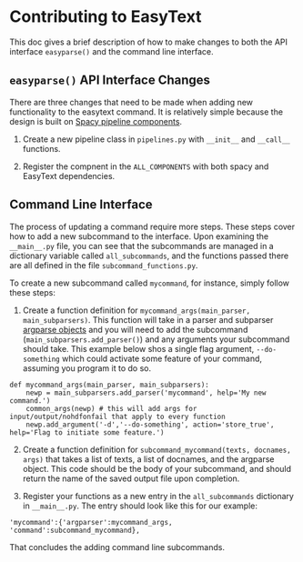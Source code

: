 # Contributing to EasyText

This doc gives a brief description of how to make changes to both the API interface `easyparse()` and the command line interface.

## `easyparse()` API Interface Changes

There are three changes that need to be made when adding new functionality to the easytext command. It is relatively simple because the design is built on [Spacy pipeline components](https://spacy.io/usage/processing-pipelines). 

1. Create a new pipeline class in `pipelines.py` with `__init__` and `__call__` functions.

2. Register the compnent in the `ALL_COMPONENTS` with both spacy and EasyText dependencies.

## Command Line Interface

The process of updating a command require more steps. These steps cover how to add a new subcommand to the interface. Upon examining the `__main__.py` file, you can see that the subcommands are managed in a dictionary variable called `all_subcommands`, and the functions passed there are all defined in the file `subcommand_functions.py`.

To create a new subcommand called `mycommand`, for instance, simply follow these steps:

1. Create a function definition for `mycommand_args(main_parser, main_subparsers)`. This function will take in a parser and subparser [argparse objects](https://docs.python.org/3/library/argparse.html) and you will need to add the subcommand (`main_subparsers.add_parser()`) and any arguments your subcommand should take. This example below shos a single flag argument, `--do-something` which could activate some feature of your command, assuming you program it to do so.

```
def mycommand_args(main_parser, main_subparsers):
    newp = main_subparsers.add_parser('mycommand', help='My new command.')
    common_args(newp) # this will add args for input/output/nohdfonfail that apply to every function
    newp.add_argument('-d','--do-something', action='store_true', help='Flag to initiate some feature.')

```

2. Create a function definition for `subcommand_mycommand(texts, docnames, args)` that takes a list of texts, a list of docnames, and the argparse object. This code should be the body of your subcommand, and should return the name of the saved output file upon completion.

3. Register your functions as a new entry in the `all_subcommands` dictionary in `__main__.py`. The entry should look like this for our example:

```
'mycommand':{'argparser':mycommand_args, 'command':subcommand_mycommand},
```

That concludes the adding command line subcommands.

